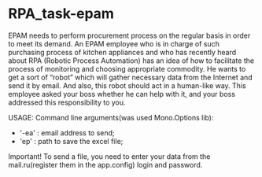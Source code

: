 # RPA_task-epam

EPAM needs to perform procurement process on the regular basis in order to meet its demand. An EPAM employee who is in charge of such purchasing process of kitchen appliances and who has recently heard about RPA (Robotic Process Automation) has an idea of how to facilitate the process of monitoring and choosing appropriate commodity. He wants to get a sort of “robot” which will gather necessary data from the Internet and send it by email. And also, this robot should act in a human-like way. This employee asked your boss whether he can help with it, and your boss addressed this responsibility to you.

USAGE:
Command line arguments(was used Mono.Options lib):
- '-ea' : email address to send;
- 'ep'  : path to save the excel file;

Important! To send a file, you need to enter your data from the mail.ru(register them in the app.config) login and password.

